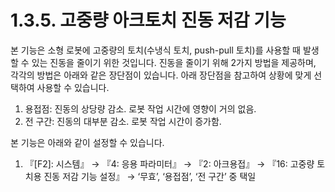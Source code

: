 ﻿# 1.3.5. 고중량 아크토치 진동 저감 기능

본 기능은 소형 로봇에 고중량의 토치(수냉식 토치, push-pull 토치)를 사용할 때 발생할 수 있는 진동을 줄이기 위한 것입니다. 진동을 줄이기 위해 2가지 방법을 제공하며, 각각의 방법은 아래와 같은 장단점이 있습니다. 아래 장단점을 참고하여 상황에 맞게 선택하여 사용할 수 있습니다.

1.	용접점: 진동의 상당량 감소. 로봇 작업 시간에 영향이 거의 없음.
2.	전 구간: 진동의 대부분 감소. 로봇 작업 시간이 증가함.

본 기능은 아래와 같이 설정할 수 있습니다.

1.	『[F2]: 시스템』 → 『4: 응용 파라미터』 → 『2: 아크용접』 → 『16: 고중량 토치용 진동 저감 기능 설정』 → ‘무효’, ‘용접점’, ‘전 구간’ 중 택일 
